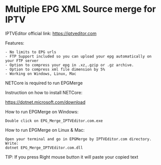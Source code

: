 # Multiple EPG XML Source merge for IPTV
IPTVEditor official link: https://iptveditor.com

Features:
```
- No limits to EPG urls
- FTP Support included so you can upload your epg automatically on your FTP server
- Option to compress your epg in .xz,.gzip or .gz archive.
- Option to compress xml file dimension by 5%
- Working on Windows, Linux, Mac
```

NETCore is required to run EPGMerge

Instruction on how to install NETCore:

https://dotnet.microsoft.com/download




How to run EPGMerge on Windows:
```
Double click on EPG_Merge_IPTVEditor.com.exe
```


How to run EPGMerge on Linux & Mac:
```
Open your terminal and go in EPGMerge by IPTVEditor.com directory.
Write:
dotnet EPG_Merge_IPTVEditor.com.dll
```


TIP: If you press Right mouse button it will paste your copied text
